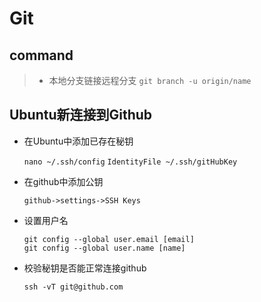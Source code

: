 # Git

## command
> - 本地分支链接远程分支 ```git branch -u origin/name```

## Ubuntu新连接到Github
* 在Ubuntu中添加已存在秘钥

    ```nano ~/.ssh/config```
    ```IdentityFile ~/.ssh/gitHubKey```

* 在github中添加公钥

    ```github->settings->SSH Keys```

* 设置用户名
    ```
    git config --global user.email [email]
    git config --global user.name [name]
    ```

* 校验秘钥是否能正常连接github

    ```ssh -vT git@github.com```